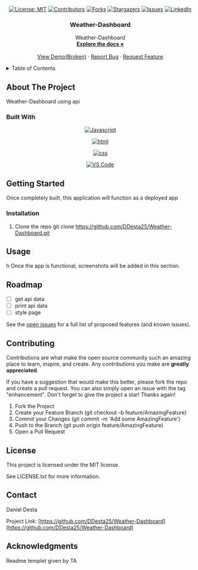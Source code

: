 <div align="center">

  <!-- Add badges using the following format: -->
  <!-- ![Name](urlToShieldHere)(urlToGithubHere) -->

[![License: MIT](https://img.shields.io/badge/License-MIT-yellow.svg)](https://opensource.org/licenses/MIT)
[![Contributors](https://img.shields.io/github/contributors/DDesta25/Weather-Dashboard.svg?style=plastic&logo=appveyor)](https://github.com/DDesta25/Weather-Dashboard/graphs/contributors)
[![Forks](https://img.shields.io/github/forks/DDesta25/Weather-Dashboard.svg?style=plastic&logo=appveyor)](https://github.com/DDesta25/Weather-Dashboard/network/members)
[![Stargazers](https://img.shields.io/github/stars/DDesta25/Weather-Dashboard.svg?style=plastic&logo=appveyor)](https://github.com/DDesta25/Weather-Dashboard/stargazers)
[![Issues](https://img.shields.io/github/issues/DDesta25/Weather-Dashboard.svg?style=plastic&logo=appveyor)](https://github.com/DDesta25/Weather-Dashboard/issues)
[![LinkedIn](https://img.shields.io/badge/-LinkedIn-black.svg?style=plastic&logo=appveyor&logo=linkedin&colorB=555)](https://linkedin.com/in/LinkedInUsername)

</div>

<!-- PROJECT LOGO -->

<div align="center">
 
<h3 align="center">Weather-Dashboard</h3>

  <p align="center">
 Weather-Dashboard     <br />
    <a href="https://github.com/DDesta25/Weather-Dashboard"><strong>Explore the docs »</strong></a>
    <br />
    <br />
    <a href="https://github.com/DDesta25/Weather-Dashboard">View Demo(Broken)</a>
    ·
    <a href="https://github.com/DDesta25/Weather-Dashboard/issues">Report Bug</a>
    ·
    <a href="https://github.com/DDesta25/Weather-Dashboard/issues">Request Feature</a>
  </p>
</div>

<!-- TABLE OF CONTENTS -->
<details>
  <summary>Table of Contents</summary>
  <ol>
    <li>
      <a href="#about-the-project">About The Project</a>
      <ul>
        <li><a href="#built-with">Built With</a></li>
      </ul>
    </li>
    <li>
      <a href="#getting-started">Getting Started</a>
      <ul>
        <li><a href="#installation">Installation</a></li>
      </ul>
    </li>
    <li><a href="#usage">Usage</a></li>
    <li><a href="#roadmap">Roadmap</a></li>
    <li><a href="#contributing">Contributing</a></li>
    <li><a href="#license">License</a></li>
    <li><a href="#contact">Contact</a></li>
    <li><a href="#acknowledgments">Acknowledgments</a></li>
  </ol>
</details>

<!-- ABOUT THE PROJECT -->

## About The Project

<!-- Add screenshots using the following format: -->
<!-- ![Weather-Dashboard description](Screenshots) -->

Weather-Dashboard using api

### Built With

<!--  html, css, javascript open weather api vs code -->
<!-- https://openweathermap.org/forecast5 -->

<div align="center">

[![Javascript](https://img.shields.io/badge/Language-JavaScript-ff0000?style=plastic&logo=JavaScript&logoWidth=10)](https://javascript.info/)

[![html](https://img.shields.io/badge/Language-html-ff0000?style=plastic&logo=HTML5&logoWidth=10)](https://www.w3schools.com/html/)

[![css](https://img.shields.io/badge/Language-css-ff0000?style=plastic&logo=css&logoWidth=10)](https://www.w3schools.com/w3css/defaulT.asp/)

[![VS Code](https://img.shields.io/badge/IDE-VSCode-ff0000?style=plastic&logo=VisualStudioCode&logoWidth=10)](https://code.visualstudio.com/docs)

</div>

<!-- GETTING STARTED -->

## Getting Started

Once completely built, this application will function as a deployed app

### Installation

1. Clone the repo
   git clone https://github.com/DDesta25/Weather-Dashboard.git

<!-- USAGE EXAMPLES -->

## Usage

h
Once the app is functional, screenshots will be added in this section.

<!-- ROADMAP -->

## Roadmap

- [ ] get api data
- [ ] print api data
- [ ] style page

See the [open issues](https://github.com/DDesta25/Weather-Dashboard/issues) for a full list of proposed features (and known issues).

<!-- CONTRIBUTING -->

## Contributing

Contributions are what make the open source community such an amazing place to learn, inspire, and create. Any contributions you make are **greatly appreciated**.

If you have a suggestion that would make this better, please fork the repo and create a pull request. You can also simply open an issue with the tag "enhancement".
Don't forget to give the project a star! Thanks again!

1. Fork the Project
2. Create your Feature Branch (git checkout -b feature/AmazingFeature)
3. Commit your Changes (git commit -m 'Add some AmazingFeature')
4. Push to the Branch (git push origin feature/AmazingFeature)
5. Open a Pull Request

<!-- LICENSE -->

## License

This project is licensed under the MIT license.

See LICENSE.txt for more information.

<!-- CONTACT -->

## Contact

Daniel Desta

<!-- don't forget to add deployment link -->

Project Link: [https://github.com/DDesta25/Weather-Dashboard](https://github.com/DDesta25/Weather-Dashboard)

<!-- ACKNOWLEDGMENTS -->

## Acknowledgments

Readme templet given by TA
